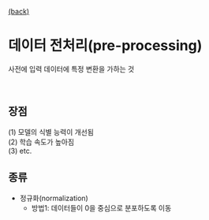 [(back)](https://github.com/DoranLyong/DL_coding_master/tree/master/Self_tutorial/2_inference/MNIST_classify/1_data_process)
# 데이터 전처리(pre-processing)
사전에 입력 데이터에 특정 변환을 가하는 것 

<br/>

## 장점 
(1) 모델의 식별 능력이 개선됨 <br/>
(2) 학습 속도가 높아짐 <br/>
(3) etc. 

## 종류 
* 정규화(normalization)
    * 방법1: 데이터들이 0을 중심으로 분포하도록 이동